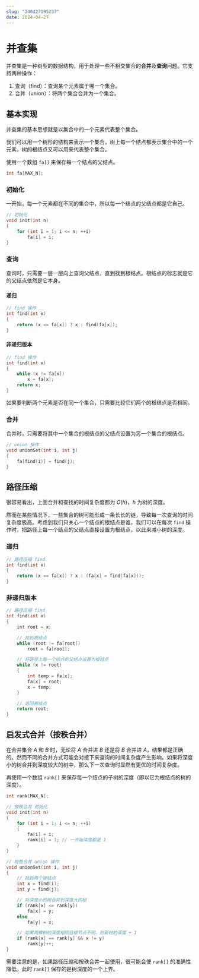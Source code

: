 ```yaml
---
slug: "240427195237"
date: 2024-04-27
---
```


# 并查集

并查集是一种树型的数据结构，用于处理一些不相交集合的**合并**及**查询**问题。它支持两种操作：

1. 查询（find）：查询某个元素属于哪一个集合。
2. 合并（union）：将两个集合合并为一个集合。

## 基本实现

并查集的基本思想就是以集合中的一个元素代表整个集合。

我们可以用一个树形的结构来表示一个集合，树上每一个结点都表示集合中的一个元素，树的根结点又可以用来代表整个集合。

使用一个数组 `fa[]` 来保存每一个结点的父结点。

``` cpp
int fa[MAX_N];
```

### 初始化

一开始，每一个元素都在不同的集合中，所以每一个结点的父结点都是它自己。

``` cpp
// 初始化
void init(int n)
{
    for (int i = 1; i <= n; ++i)
        fa[i] = i;
}
```

### 查询

查询时，只需要一层一层向上查询父结点，直到找到根结点。根结点的标志就是它的父结点依然是它本身。

#### 递归

``` cpp
// find 操作
int find(int x)
{
    return (x == fa[x]) ? x : find(fa[x]);
}
```

#### 非递归版本

``` cpp
// find 操作
int find(int x)
{
    while (x != fa[x])
        x = fa[x];
    return x;
}
```

如果要判断两个元素是否在同一个集合，只需要比较它们两个的根结点是否相同。

### 合并

合并时，只需要将其中一个集合的根结点的父结点设置为另一个集合的根结点。

``` cpp
// union 操作
void unionSet(int i, int j)
{
    fa[find(i)] = find(j);
}
```

## 路径压缩

很容易看出，上面合并和查找的时间复杂度都为 $O(h)$，$h$ 为树的深度。

然而在某些情况下，一些集合的树可能形成一条长长的链，导致每一次查询的时间复杂度极高。考虑到我们只关心一个结点的根结点是谁，我们可以在每次 `find` 操作时，把路径上每一个结点的父结点直接设置为根结点，以此来减小树的深度。

### 递归

``` cpp
// 路径压缩 find
int find(int x)
{
    return (x == fa[x]) ? x : (fa[x] = find(fa[x]));
}
```

### 非递归版本

``` cpp
// 路径压缩 find
int find(int x)
{
    int root = x;

    // 找到根结点
    while (root != fa[root])
        root = fa[root];

    // 将路径上每一个结点的父结点设置为根结点
    while (x != root)
    {
        int temp = fa[x];
        fa[x] = root;
        x = temp;
    }

    // 返回根结点
    return root;
}
```

## 启发式合并（按秩合并）

在合并集合 $A$ 和 $B$ 时，无论将 $A$ 合并进 $B$ 还是将 $B$ 合并进 $A$，结果都是正确的。然而不同的合并方式可能会对接下来查询的时间复杂度产生影响。如果将深度小的树合并到深度较大的树中，那么下一次查询时显然有更优的时间复杂度。

再使用一个数组 `rank[]` 来保存每一个结点的子树的深度（即以它为根结点的树的深度）。

``` cpp
int rank[MAX_N];

// 按秩合并 初始化
void init(int n)
{
    for (int i = 1; i <= n; ++i)
    {
        fa[i] = i;
        rank[i] = 1; // 一开始深度都是 1
    }
}

// 按秩合并 union 操作
void unionSet(int i, int j)
{
    // 找到两个根结点
    int x = find(i);
    int y = find(j);

    // 将深度小的树合并到深度大的树
    if (rank[x] <= rank[y])
        fa[x] = y;
    else
        fa[y] = x;

    // 如果两棵树的深度相同且根节点不同，则新树的深度 + 1
    if (rank[x] == rank[y] && x != y)
        rank[y]++;
}
```

需要注意的是，如果路径压缩和按秩合并一起使用，很可能会使 `rank[]` 的准确性降低。此时 `rank[]` 保存的是树深度的一个上界。
